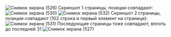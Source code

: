 ![Снимок экрана (526)](https://github.com/Forestjaba/Dynamic_parser/assets/125629240/369696df-4748-4b57-b6bb-f6afc5d763d1)
Скриншот 1 страницы, позиции совпадают:
![Снимок экрана (530)](https://github.com/Forestjaba/Dynamic_parser/assets/125629240/3890de25-94d8-491e-b43e-072f19b7ff31)
![Снимок экрана (532)](https://github.com/Forestjaba/Dynamic_parser/assets/125629240/81f60d92-a1d8-4b6c-808c-ef6e91470b37)
Скриншот 2 страницы, позиции совпадают (102 строка и первый элемент на странице):
![Снимок экрана (531)](https://github.com/Forestjaba/Dynamic_parser/assets/125629240/9260f4e1-48ca-4bf0-8f1f-91a8a73c7ed5)
Последующие страницы тоже совпадают, вплоть до последней 31
![Снимок экрана (527)](https://github.com/Forestjaba/Dynamic_parser/assets/125629240/66afe962-d580-4d58-a181-4eba54ef4823)

